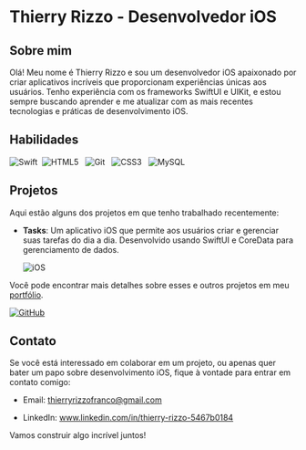 # Thierry Rizzo - Desenvolvedor iOS

## Sobre mim
Olá! Meu nome é Thierry Rizzo e sou um desenvolvedor iOS apaixonado por criar aplicativos incríveis que proporcionam experiências únicas aos usuários. Tenho experiência com os frameworks SwiftUI e UIKit, e estou sempre buscando aprender e me atualizar com as mais recentes tecnologias e práticas de desenvolvimento iOS.

## Habilidades

![Swift](https://img.shields.io/badge/swift-F54A2A?style=for-the-badge&logo=swift&logoColor=white)
&nbsp;![HTML5](https://img.shields.io/badge/HTML5-E34F26?style=for-the-badge&logo=html5&logoColor=white)
&nbsp;
![Git](https://img.shields.io/badge/GIT-E44C30?style=for-the-badge&logo=git&logoColor=white)
&nbsp;
![CSS3](https://img.shields.io/badge/CSS3-1572B6?style=for-the-badge&logo=css3&logoColor=white)
&nbsp;
![MySQL](https://img.shields.io/badge/MySQL-00000F?style=for-the-badge&logo=mysql&logoColor=white)


## Projetos
Aqui estão alguns dos projetos em que tenho trabalhado recentemente:

- **Tasks**: Um aplicativo iOS que permite aos usuários criar e gerenciar suas tarefas do dia a dia. Desenvolvido usando SwiftUI e CoreData para gerenciamento de dados.

  ![iOS](https://img.shields.io/badge/iOS-000000?style=for-the-badge&logo=ios&logoColor=white)


Você pode encontrar mais detalhes sobre esses e outros projetos em meu [portfólio](https://github.com/ThierryRizzo?tab=repositories).

[![GitHub](https://img.shields.io/badge/GitHub-100000?style=for-the-badge&logo=github&logoColor=white)](https://github.com/ThierryRizzo?tab=repositories)

## Contato
Se você está interessado em colaborar em um projeto, ou apenas quer bater um papo sobre desenvolvimento iOS, fique à vontade para entrar em contato comigo:
- Email: thierryrizzofranco@gmail.com

- LinkedIn: www.linkedin.com/in/thierry-rizzo-5467b0184

Vamos construir algo incrível juntos!
